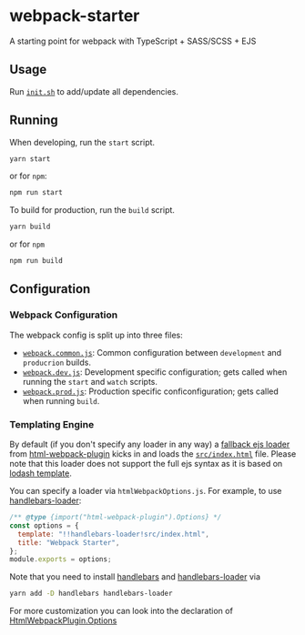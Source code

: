 # webpack-starter

A starting point for webpack with TypeScript + SASS/SCSS + EJS

## Usage

Run [`init.sh`](./init.sh) to add/update all dependencies.

## Running

When developing, run the `start` script.

```sh
yarn start
```

or for `npm`:

```sh
npm run start
```

To build for production, run the `build` script.

```sh
yarn build
```

or for `npm`

```sh
npm run build
```

## Configuration

### Webpack Configuration

The webpack config is split up into three files:

- [`webpack.common.js`](./webpack.common.js): Common configuration
  between `development` and `producrion` builds.
- [`webpack.dev.js`](./webpack.dev.js): Development specific
  configuration; gets called when running the `start` and
  `watch` scripts.
- [`webpack.prod.js`](./webpack.prod.js): Production specific
  conficonfiguration; gets called when running `build`.

### Templating Engine

By default (if you don't specify any loader in any way) a
[fallback ejs loader][1] from [html-webpack-plugin][2] kicks in
and loads the [`src/index.html`](./src/index.html) file.
Please note that this loader does not support the full ejs syntax
as it is based on [lodash template][3].

You can specify a loader via `htmlWebpackOptions.js`. For
example, to use [handlebars-loader][5]:

```js
/** @type {import("html-webpack-plugin").Options} */
const options = {
  template: "!!handlebars-loader!src/index.html",
  title: "Webpack Starter",
};
module.exports = options;
```

Note that you need to install [handlebars][5] and [handlebars-loader][6] via

```sh
yarn add -D handlebars handlebars-loader
```

For more customization you can look into the declaration of [HtmlWebpackPlugin.Options][7]

[1]: https://github.com/jantimon/html-webpack-plugin/blob/master/lib/loader.js
[2]: https://github.com/jantimon/html-webpack-plugin
[3]: https://github.com/Quadslab/webpack-starter/blob/main/package.json#L11
[4]: ./package.json#L11
[5]: https://github.com/handlebars-lang/handlebars.js
[6]: https://github.com/pcardune/handlebars-loader
[7]: https://github.com/jantimon/html-webpack-plugin/blob/2f5de7ab9e8bca60e9e200f2e4b4cfab90db28d4/typings.d.ts#L39-L172
